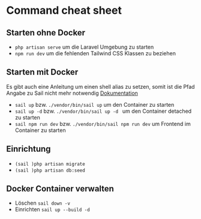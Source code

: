 # Command cheat sheet

## Starten ohne Docker

-   `php artisan serve` um die Laravel Umgebung zu starten
-   `npm run dev` um die fehlenden Tailwind CSS Klassen zu beziehen

## Starten mit Docker

Es gibt auch eine Anleitung um einen shell alias zu setzen, somit ist die Pfad Angabe zu Sail nicht mehr notwendig [Dokumentation](https://laravel.com/docs/10.x/sail#configuring-a-shell-alias)

-   `sail up` bzw. `./vendor/bin/sail up` um den Container zu starten
-   `sail up -d` bzw. `./vendor/bin/sail up -d ` um den Container detached zu starten
-   `sail npm run dev` bzw. `./vendor/bin/sail npm run dev` um Frontend im Container zu starten

## Einrichtung

-   `(sail )php artisan migrate`
-   `(sail )php artisan db:seed`

## Docker Container verwalten

- Löschen `sail down -v`
- Einrichten `sail up --build -d`
